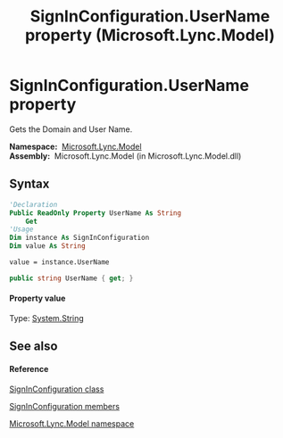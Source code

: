 ﻿---
title: SignInConfiguration.UserName property  (Microsoft.Lync.Model)
TOCTitle: 'UserName property '
ms:assetid: P:Microsoft.Lync.Model.SignInConfiguration.UserName_DI_3_UC_OCS14MrefLyncWPF
ms:mtpsurl: https://msdn.microsoft.com/en-us/library/microsoft.lync.model.signinconfiguration.username_di_3_uc_ocs14mreflyncwpf(v=office.15)
ms:contentKeyID: 48599463
ms.date: 07/28/2014
mtps_version: v=office.15
f1_keywords:
- Microsoft.Lync.Model.SignInConfiguration.UserName
dev_langs:
- CSharp
- JScript
- VB
- other
---

# SignInConfiguration.UserName property

Gets the Domain and User Name.

**Namespace:**  [Microsoft.Lync.Model](microsoft-lync-model-namespace_2.md)  
**Assembly:**  Microsoft.Lync.Model (in Microsoft.Lync.Model.dll)

## Syntax

``` vb
'Declaration
Public ReadOnly Property UserName As String
    Get
'Usage
Dim instance As SignInConfiguration
Dim value As String

value = instance.UserName
```

``` csharp
public string UserName { get; }
```

#### Property value

Type: [System.String](http://msdn2.microsoft.com/en-us/library/s1wwdcbf)  

## See also

#### Reference

[SignInConfiguration class](signinconfiguration-class-microsoft-lync-model_2.md)

[SignInConfiguration members](signinconfiguration-members-microsoft-lync-model_2.md)

[Microsoft.Lync.Model namespace](microsoft-lync-model-namespace_2.md)

